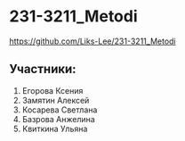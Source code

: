 # 231-3211_Metodi 
https://github.com/Liks-Lee/231-3211_Metodi
## Участники:
 1. Егорова Ксения
 2. Замятин Алексей
 3. Косарева Светлана
 4. Базрова Анжелина
 5. Квиткина Ульяна
